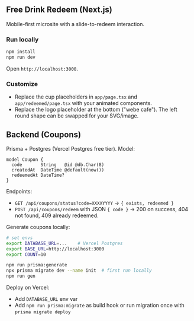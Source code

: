 ## Free Drink Redeem (Next.js)

Mobile-first microsite with a slide-to-redeem interaction.

### Run locally

```bash
npm install
npm run dev
```

Open `http://localhost:3000`.

### Customize

- Replace the cup placeholders in `app/page.tsx` and `app/redeemed/page.tsx` with your animated components.
- Replace the logo placeholder at the bottom ("webe cafe"). The left round shape can be swapped for your SVG/image.

## Backend (Coupons)

Prisma + Postgres (Vercel Postgres free tier). Model:

```
model Coupon {
  code       String   @id @db.Char(8)
  createdAt  DateTime @default(now())
  redeemedAt DateTime?
}
```

Endpoints:
- `GET /api/coupons/status?code=XXXXYYYY` → `{ exists, redeemed }`
- `POST /api/coupons/redeem` with JSON `{ code }` → 200 on success, 404 not found, 409 already redeemed.

Generate coupons locally:
```bash
# set envs
export DATABASE_URL=...    # Vercel Postgres
export BASE_URL=http://localhost:3000
export COUNT=10

npm run prisma:generate
npx prisma migrate dev --name init  # first run locally
npm run gen
```

Deploy on Vercel:
- Add `DATABASE_URL` env var
- Add `npm run prisma:migrate` as build hook or run migration once with `prisma migrate deploy`



